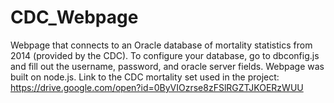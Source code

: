 # CDC_Webpage
Webpage that connects to an Oracle database of mortality statistics from 2014 (provided by the CDC). To configure your database, go to dbconfig.js and fill out the username, password, and oracle server fields. Webpage was built on node.js.
Link to the CDC mortality set used in the project:
https://drive.google.com/open?id=0ByVIOzrse8zFSlRGZTJKOERzWUU

